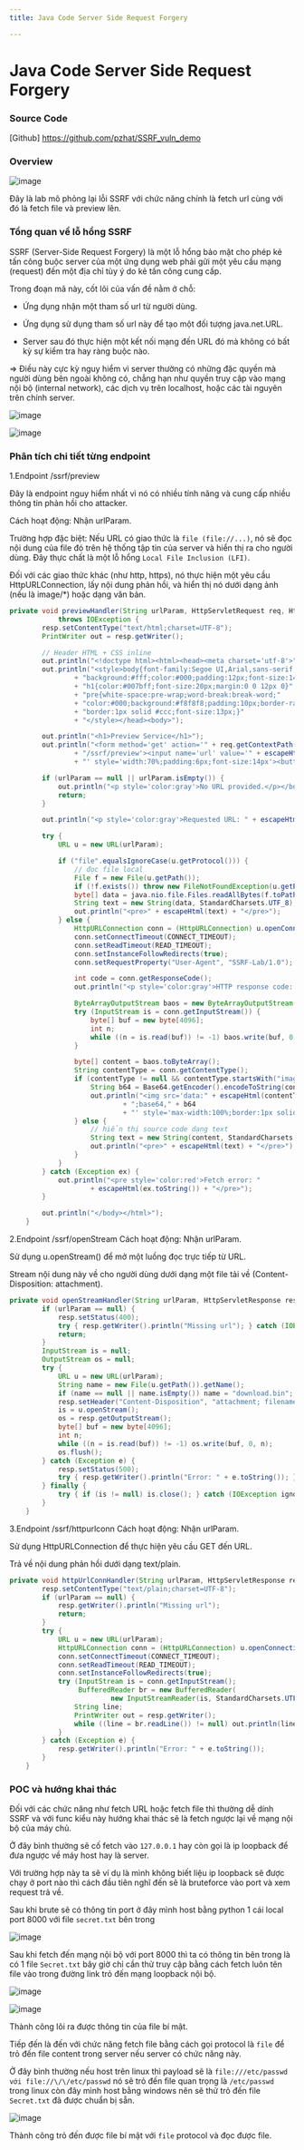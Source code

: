 ```yaml
---
title: Java Code Server Side Request Forgery

---
```


# Java Code Server Side Request Forgery

### Source Code

[Github] https://github.com/pzhat/SSRF_vuln_demo 

### Overview 

![image](https://hackmd.io/_uploads/Sya3cd13gl.png)

Đây là lab mô phỏng lại lỗi SSRF với chức năng chính là fetch url cùng với đó là fetch file và preview lên.

### Tổng quan về lỗ hổng SSRF

SSRF (Server-Side Request Forgery) là một lỗ hổng bảo mật cho phép kẻ tấn công buộc server của một ứng dụng web phải gửi một yêu cầu mạng (request) đến một địa chỉ tùy ý do kẻ tấn công cung cấp.

Trong đoạn mã này, cốt lõi của vấn đề nằm ở chỗ:

- Ứng dụng nhận một tham số url từ người dùng.

- Ứng dụng sử dụng tham số url này để tạo một đối tượng java.net.URL.

- Server sau đó thực hiện một kết nối mạng đến URL đó mà không có bất kỳ sự kiểm tra hay ràng buộc nào.

=> Điều này cực kỳ nguy hiểm vì server thường có những đặc quyền mà người dùng bên ngoài không có, chẳng hạn như quyền truy cập vào mạng nội bộ (internal network), các dịch vụ trên localhost, hoặc các tài nguyên trên chính server.

![image](https://hackmd.io/_uploads/Hy6ypuyhxg.png)

![image](https://hackmd.io/_uploads/B1LcTdJ2xe.png)

### Phân tích chi tiết từng endpoint

1.Endpoint /ssrf/preview

Đây là endpoint nguy hiểm nhất vì nó có nhiều tính năng và cung cấp nhiều thông tin phản hồi cho attacker.

Cách hoạt động:
Nhận urlParam.

Trường hợp đặc biệt: Nếu URL có giao thức là `file (file://...)`, nó sẽ đọc nội dung của file đó trên hệ thống tập tin của server và hiển thị ra cho người dùng. Đây thực chất là một lỗ hổng `Local File Inclusion (LFI)`.

Đối với các giao thức khác (như http, https), nó thực hiện một yêu cầu HttpURLConnection, lấy nội dung phản hồi, và hiển thị nó dưới dạng ảnh (nếu là image/*) hoặc dạng văn bản.

```java
private void previewHandler(String urlParam, HttpServletRequest req, HttpServletResponse resp)
            throws IOException {
        resp.setContentType("text/html;charset=UTF-8");
        PrintWriter out = resp.getWriter();

        // Header HTML + CSS inline
        out.println("<!doctype html><html><head><meta charset='utf-8'>");
        out.println("<style>body{font-family:Segoe UI,Arial,sans-serif;"
                + "background:#fff;color:#000;padding:12px;font-size:14px}"
                + "h1{color:#007bff;font-size:20px;margin:0 0 12px 0}"
                + "pre{white-space:pre-wrap;word-break:break-word;"
                + "color:#000;background:#f8f8f8;padding:10px;border-radius:6px;"
                + "border:1px solid #ccc;font-size:13px;}"
                + "</style></head><body>");

        out.println("<h1>Preview Service</h1>");
        out.println("<form method='get' action='" + req.getContextPath()
                + "/ssrf/preview'><input name='url' value='" + escapeHtml(urlParam)
                + "' style='width:70%;padding:6px;font-size:14px'><button>Fetch</button></form>");

        if (urlParam == null || urlParam.isEmpty()) {
            out.println("<p style='color:gray'>No URL provided.</p></body></html>");
            return;
        }

        out.println("<p style='color:gray'>Requested URL: " + escapeHtml(urlParam) + "</p>");

        try {
            URL u = new URL(urlParam);

            if ("file".equalsIgnoreCase(u.getProtocol())) {
                // đọc file local
                File f = new File(u.getPath());
                if (!f.exists()) throw new FileNotFoundException(u.getPath());
                byte[] data = java.nio.file.Files.readAllBytes(f.toPath());
                String text = new String(data, StandardCharsets.UTF_8);
                out.println("<pre>" + escapeHtml(text) + "</pre>");
            } else {
                HttpURLConnection conn = (HttpURLConnection) u.openConnection();
                conn.setConnectTimeout(CONNECT_TIMEOUT);
                conn.setReadTimeout(READ_TIMEOUT);
                conn.setInstanceFollowRedirects(true);
                conn.setRequestProperty("User-Agent", "SSRF-Lab/1.0");

                int code = conn.getResponseCode();
                out.println("<p style='color:gray'>HTTP response code: " + code + "</p>");

                ByteArrayOutputStream baos = new ByteArrayOutputStream();
                try (InputStream is = conn.getInputStream()) {
                    byte[] buf = new byte[4096];
                    int n;
                    while ((n = is.read(buf)) != -1) baos.write(buf, 0, n);
                }

                byte[] content = baos.toByteArray();
                String contentType = conn.getContentType();
                if (contentType != null && contentType.startsWith("image/")) {
                    String b64 = Base64.getEncoder().encodeToString(content);
                    out.println("<img src='data:" + escapeHtml(contentType)
                            + ";base64," + b64
                            + "' style='max-width:100%;border:1px solid #ccc;border-radius:4px'/>");
                } else {
                    // hiển thị source code dạng text
                    String text = new String(content, StandardCharsets.UTF_8);
                    out.println("<pre>" + escapeHtml(text) + "</pre>");
                }
            }
        } catch (Exception ex) {
            out.println("<pre style='color:red'>Fetch error: "
                    + escapeHtml(ex.toString()) + "</pre>");
        }

        out.println("</body></html>");
    }
```

2.Endpoint /ssrf/openStream
Cách hoạt động:
Nhận urlParam.

Sử dụng u.openStream() để mở một luồng đọc trực tiếp từ URL.

Stream nội dung này về cho người dùng dưới dạng một file tải về (Content-Disposition: attachment).

```java 
private void openStreamHandler(String urlParam, HttpServletResponse resp) {
        if (urlParam == null) {
            resp.setStatus(400);
            try { resp.getWriter().println("Missing url"); } catch (IOException ignored) {}
            return;
        }
        InputStream is = null;
        OutputStream os = null;
        try {
            URL u = new URL(urlParam);
            String name = new File(u.getPath()).getName();
            if (name == null || name.isEmpty()) name = "download.bin";
            resp.setHeader("Content-Disposition", "attachment; filename=\"" + name + "\"");
            is = u.openStream();
            os = resp.getOutputStream();
            byte[] buf = new byte[4096];
            int n;
            while ((n = is.read(buf)) != -1) os.write(buf, 0, n);
            os.flush();
        } catch (Exception e) {
            resp.setStatus(500);
            try { resp.getWriter().println("Error: " + e.toString()); } catch (IOException ignored) {}
        } finally {
            try { if (is != null) is.close(); } catch (IOException ignored) {}
        }
    }
```

3.Endpoint /ssrf/httpurlconn
Cách hoạt động:
Nhận urlParam.

Sử dụng HttpURLConnection để thực hiện yêu cầu GET đến URL.

Trả về nội dung phản hồi dưới dạng text/plain.

```java 
private void httpUrlConnHandler(String urlParam, HttpServletResponse resp) throws IOException {
        resp.setContentType("text/plain;charset=UTF-8");
        if (urlParam == null) {
            resp.getWriter().println("Missing url");
            return;
        }
        try {
            URL u = new URL(urlParam);
            HttpURLConnection conn = (HttpURLConnection) u.openConnection();
            conn.setConnectTimeout(CONNECT_TIMEOUT);
            conn.setReadTimeout(READ_TIMEOUT);
            conn.setInstanceFollowRedirects(true);
            try (InputStream is = conn.getInputStream();
                 BufferedReader br = new BufferedReader(
                         new InputStreamReader(is, StandardCharsets.UTF_8))) {
                String line;
                PrintWriter out = resp.getWriter();
                while ((line = br.readLine()) != null) out.println(line);
            }
        } catch (Exception e) {
            resp.getWriter().println("Error: " + e.toString());
        }
    }

```

### POC và hướng khai thác

Đối với các chức năng như fetch URL hoặc fetch file thì thường dễ dính SSRF và với func kiểu này hướng khai thác sẽ là fetch ngược lại về mạng nội bộ của máy chủ.

Ở đây bình thường sẽ cố fetch vào `127.0.0.1` hay còn gọi là ip loopback để đưa ngược về máy host hay là server.

Với trường hợp này ta sẽ ví dụ là mình không biết liệu ip loopback sẽ được chạy ở port nào thì cách đầu tiên nghĩ đến sẽ là bruteforce vào port và xem request trả về.

Sau khi brute sẽ có thông tin port ở đây mình host bằng python 1 cái local port 8000 với file `secret.txt` bên trong

![image](https://hackmd.io/_uploads/ByYNXYk3ex.png)

Sau khi fetch đến mạng nội bộ với port 8000 thì ta có thông tin bên trong là có 1 file `Secret.txt` bây giờ chỉ cần thử truy cập bằng cách fetch luôn tên file vào trong đường link trỏ đến mạng loopback nội bộ.

![image](https://hackmd.io/_uploads/SJhBNKy3xl.png)

![image](https://hackmd.io/_uploads/BJ1CdKynel.png)


Thành công lôi ra được thông tin của file bí mật.

Tiếp đến là đến với chức năng fetch file bằng cách gọi protocol là `file` để trỏ đến file content trong server nếu server có chức năng này.

Ở đây bình thường nếu host trên linux thì payload sẽ là `file:///etc/passwd với
file://\/\/etc/passwd` nó sẽ trỏ đến file quan trọng là `/etc/passwd` trong linux còn đây mình host bằng windows nên sẽ thử trỏ đến file `Secret.txt` đã được chuẩn bị sẵn.

![image](https://hackmd.io/_uploads/Sk5sHtyhle.png)

Thành công trỏ đến được file bí mật với `file` protocol và đọc được file.